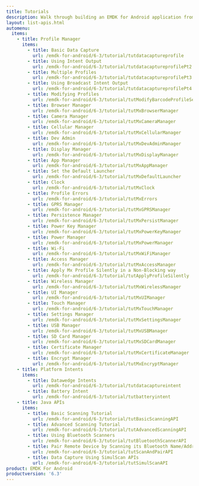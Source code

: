 ```yaml
---
title: Tutorials
description: Walk through building an EMDK for Android application from the ground up with one of the following tutorials. Each tutorial includes step by step instructions and associate code.
layout: list-apis.html
automenu:
  items:
    - title: Profile Manager
      items:
        - title: Basic Data Capture
          url: /emdk-for-android/6-3/tutorial/tutdatacaptureprofile
        - title: Using Intent Output
          url: /emdk-for-android/6-3/tutorial/tutdatacaptureprofilePt2
        - title: Multiple Profiles
          url: /emdk-for-android/6-3/tutorial/tutdatacaptureprofilePt3
        - title: Using Broadcast Intent Output
          url: /emdk-for-android/6-3/tutorial/tutdatacaptureprofilePt4
        - title: Modifying Profiles
          url: /emdk-for-android/6-3/tutorial/tutModifyBarcodeProfileSettings
        - title: Browser Manager
          url: /emdk-for-android/6-3/tutorial/tutMxBrowserManager
        - title: Camera Manager
          url: /emdk-for-android/6-3/tutorial/tutMxCameraManager
        - title: Cellular Manager
          url: /emdk-for-android/6-3/tutorial/tutMxCellularManager
        - title: Dev Admin
          url: /emdk-for-android/6-3/tutorial/tutMxDevAdminManager
        - title: Display Manager
          url: /emdk-for-android/6-3/tutorial/tutMxDisplayManager
        - title: App Manager
          url: /emdk-for-android/6-3/tutorial/tutMxAppManager
        - title: Set the Default Launcher
          url: /emdk-for-android/6-3/tutorial/tutMxDefaultLauncher
        - title: Clock
          url: /emdk-for-android/6-3/tutorial/tutMxClock
        - title: Profile Errors
          url: /emdk-for-android/6-3/tutorial/tutMxErrors
        - title: GPRS Manager
          url: /emdk-for-android/6-3/tutorial/tutMxGPRSManager
        - title: Persistence Manager
          url: /emdk-for-android/6-3/tutorial/tutMxPersistManager
        - title: Power Key Manager
          url: /emdk-for-android/6-3/tutorial/tutMxPowerKeyManager
        - title: Power Manager
          url: /emdk-for-android/6-3/tutorial/tutMxPowerManager
        - title: Wi-Fi
          url: /emdk-for-android/6-3/tutorial/tutMxWiFiManager
        - title: Access Manager
          url: /emdk-for-android/6-3/tutorial/tutMxAccessManager
        - title: Apply Mx Profile Silently in a Non-Blocking way
          url: /emdk-for-android/6-3/tutorial/tutApplyProfileSilently
        - title: Wireless Manager
          url: /emdk-for-android/6-3/tutorial/tutMxWirelessManager
        - title: UI Manager
          url: /emdk-for-android/6-3/tutorial/tutMxUIManager
        - title: Touch Manager
          url: /emdk-for-android/6-3/tutorial/tutMxTouchManager
        - title: Settings Manager
          url: /emdk-for-android/6-3/tutorial/tutMxSettingsManager
        - title: USB Manager
          url: /emdk-for-android/6-3/tutorial/tutMxUSBManager
        - title: SD Card Manager
          url: /emdk-for-android/6-3/tutorial/tutMxSDCardManager
        - title: Certificate Manager
          url: /emdk-for-android/6-3/tutorial/tutMxCertificateManager
        - title: Encrypt Manager
          url: /emdk-for-android/6-3/tutorial/tutMxEncryptManager
    - title: Platform Intents
      items:
        - title: Datawedge Intents
          url: /emdk-for-android/6-3/tutorial/tutdatacaptureintent
        - title: Battery Intent
          url: /emdk-for-android/6-3/tutorial/tutbatteryintent
    - title: Java APIs
      items:
        - title: Basic Scanning Tutorial
          url: /emdk-for-android/6-3/tutorial/tutBasicScanningAPI
        - title: Advanced Scanning Tutorial
          url: /emdk-for-android/6-3/tutorial/tutAdvancedScanningAPI
        - title: Using Bluetooth Scanners
          url: /emdk-for-android/6-3/tutorial/tutBluetoothScannerAPI
        - title: Pair Remote Device by Scanning its Bluetooth Name/Address
          url: /emdk-for-android/6-3/tutorial/tutScanAndPairAPI
        - title: Data Capture Using SimulScan APIs
          url: /emdk-for-android/6-3/tutorial/tutSimulScanAPI
product: EMDK For Android
productversion: '6.3'
---
```



















